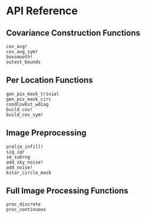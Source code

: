 # API Reference

## Covariance Construction Functions

```@docs
cov_avg!
cov_avg_sym!
boxsmooth!
outest_bounds
```

## Per Location Functions

```@docs
gen_pix_mask_trivial
gen_pix_mask_circ
condCovEst_wdiag
build_cov!
build_cov_sym!
```

## Image Preprocessing

```@docs
prelim_infill!
sig_iqr
im_subrng
add_sky_noise!
add_noise!
kstar_circle_mask
```

## Full Image Processing Functions

```@docs
proc_discrete
proc_continuous
```
